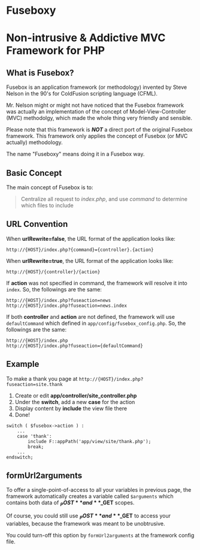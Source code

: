 Fuseboxy
========

# Non-intrusive & Addictive MVC Framework for PHP




## What is Fusebox?

Fusebox is an application framework (or methodology) invented by Steve Nelson in the 90's for ColdFusion scripting language (CFML).

Mr. Nelson might or might not have noticed that the Fusebox framework was actually an implementation of the concept of Model-View-Controller (MVC) methodolgy, which made the whole thing very friendly and sensible.

Please note that this framework is ***NOT*** a direct port of the original Fusebox framework. This framework only applies the concept of Fusebox (or MVC actually) methodology.

The name "Fuseboxy" means doing it in a Fusebox way.




## Basic Concept
The main concept of Fusebox is to:
> Centralize all request to *index.php*, and use *command* to determine which files to include




## URL Convention
When **urlRewrite=false**, the URL format of the application looks like:

```
http://{HOST}/index.php?{command}={controller}.{action}
```

When **urlRewrite=true**, the URL format of the application looks like:
```
http://{HOST}/{controller}/{action}
```

If **action** was not specified in command, the framework will resolve it into `index`. So, the followings are the same:
```
http://{HOST}/index.php?fuseaction=news
http://{HOST}/index.php?fuseaction=news.index
```

If both **controller** and **action** are not defined, the framework will use `defaultCommand` which defined in `app/config/fusebox_config.php`. So, the followings are the same:
```
http://{HOST}/index.php
http://{HOST}/index.php?fuseaction={defaultCommand}
```




## Example

To make a thank you page at `http://{HOST}/index.php?fuseaction=site.thank`

1. Create or edit **app/controller/site_controller.php**
2. Under the **switch**, add a new **case** for the action
3. Display content by **include** the view file there
5. Done!

```
switch ( $fusebox->action ) :
	...
	case 'thank':
    	include F::appPath('app/view/site/thank.php');
        break;
	...
endswitch;
```




## formUrl2arguments

To offer a single-point-of-access to all your variables in previous page, the framework automatically creates a variable called `$arguments` which contains both data of **$_POST** and **$_GET** scopes.

Of course, you could still use **$_POST** and **$_GET** to access your variables, because the framework was meant to be unobtrusive.

You could turn-off this option by `formUrl2arguments` at the framework config file.